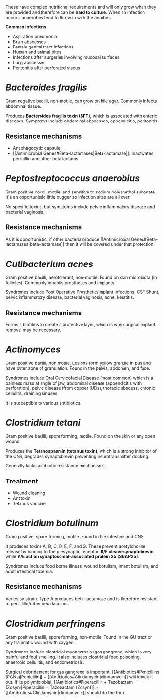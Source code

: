 These have complex nutritional requirements and will only grow when they are provided and therefore can be **hard to culture**. When an infection occurs, anaerobes tend to throw in with the aerobes.

**Common infections**
- Aspiration pneumonia 
- Brain abscesses 
- Female genital tract infections 
- Human and animal bites 
- Infections after surgeries involving mucosal surfaces 
- Lung abscesses 
- Peritonitis after perforated viscus
# *Bacteroides fragilis*
Gram negative bacilli, non-motile, can grow on bile agar. Commonly infects abdominal tissue.

Produces **Bacteroides fragilis toxin (BFT),** which is associated with enteric diseases. Symptoms include abdominal abscesses, appendicitis, peritonitis.
## Resistance mechanisms
- Antiphagocytic capsule
- [[Antimicrobial Genes#Beta-lactamases|Beta-lactamase]]: Inactivates penicillin and other beta lactams
# *Peptostreptococcus anaerobius*
Gram positive cocci, motile, and sensitive to sodium polyanethol sulfonate. It's an opportunistic little bugger so infection sites are all over.

No specific toxins, but symptoms include pelvic inflammatory disease and bacterial vaginosis.
## Resistance mechanisms
As it is opportunistic, if other bacteria produce [[Antimicrobial Genes#Beta-lactamases|beta-lactamase]] then it will be covered under that protection.
# *Cutibacterium acnes*
Gram positive bacilli, aerotolerant, non-motile. Found on skin microbiota (in follicles). Commonly inhabits prosthetics and implants.

Syndromes include Post Operative Prosthetic/Implant Infections, CSF Shunt, pelvic inflammatory disease, bacterial vaginosis, acne, keratitis.
## Resistance mechanisms
Forms a biofilms to create a protective layer, which is why surgical implant removal may be necessary.
# *Actinomyces*
Gram positive bacilli, non motile. Lesions form yellow granule in pus and have outer zone of granulation. Found in the pelvis, abdomen, and face.

Syndromes include Oral Cervicofacial Disease (most common) which is a painless mass at angle of jaw, abdominal disease (appendicitis with perforation), pelvic disease (from copper IUDs), thoracic abscess, chronic cellulitis, draining sinuses

It is susceptible to various antibiotics.
# *Clostridium tetani*
Gram positive bacilli, spore forming, motile. Found on the skin or any open wound.

Produces the **Tetanospasmin (tetanus toxin)**, which is a strong inhibitor of the CNS, degrades synaptobrevin preventing neurotransmitter docking.

Generally lacks antibiotic resistance mechanisms.
## Treatment
- Wound cleaning
- Antitoxin
- Tetanus vaccine
# *Clostridium botulinum*
Gram positive, spore forming, motile. Found in the intestine and CNS.

It produces toxins A, B, C, D, E, F, and G. These prevent acetylcholine release by binding to the presynaptic receptor. **B/F cleave synaptobrevin** while **A/E act on synaptosomal-associated protein 25 (SNAP25)**.

Syndromes include food borne illness, wound botulism, infant botulism, and adult intestinal toxemia.
## Resistance mechanisms
Varies by strain. Type A produces beta-lactamase and is therefore resistant to penicillin/other beta lactams.
# *Clostridium perfringens*
Gram positive bacilli, spore forming, non-motile. Found in the GU tract or any traumatic wound with oxygen.

Syndromes include clostridial myonecrosis (gas gangrene) which is very painful and foul smelling. It also includes clostridial food poisoning, anaerobic cellulitis, and endometriosis.

Surgical debridement for gas gangrene is important. [[Antibiotics#Penicillins (PCNs)|Penicillin]] + [[Antibiotics#Clindamycin|clindamycin]] will knock it out. If its polymicrobial, [[Antibiotics#Piperacillin + Tazobactam (Zosyn)|Piperacillin + Tazobactam (Zosyn)]] + [[Antibiotics#Clindamycin|clindamycin]] should do the trick.